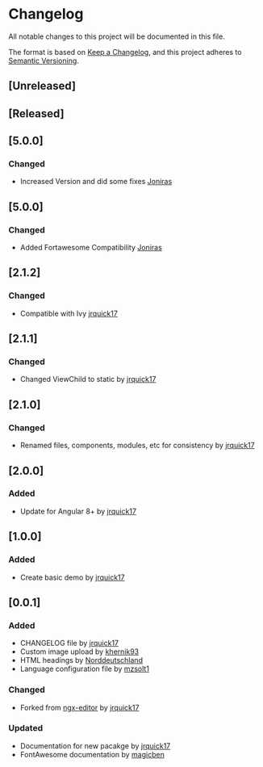 # Changelog
All notable changes to this project will be documented in this file.

The format is based on [Keep a Changelog](https://keepachangelog.com/en/1.0.0/),
and this project adheres to [Semantic Versioning](https://semver.org/spec/v2.0.0.html).

## [Unreleased]

## [Released]

## [5.0.0]
### Changed
- Increased Version and did some fixes [Joniras](https://github.com/joniras)
 
## [5.0.0]
### Changed
- Added Fortawesome Compatibility  [Joniras](https://github.com/joniras)

## [2.1.2]
### Changed
- Compatible with Ivy [jrquick17](https://github.com/jrquick17)

## [2.1.1]
### Changed
- Changed ViewChild to static by [jrquick17](https://github.com/jrquick17)

## [2.1.0]
### Changed
- Renamed files, components, modules, etc for consistency by [jrquick17](https://github.com/jrquick17)

## [2.0.0]
### Added
- Update for Angular 8+ by [jrquick17](https://github.com/jrquick17)

## [1.0.0]
### Added
- Create basic demo by [jrquick17](https://github.com/jrquick17)

## [0.0.1]
### Added
- CHANGELOG file by [jrquick17](https://github.com/jrquick17)
- Custom image upload by [khernik93](https://github.com/khernik93)
- HTML headings by [Norddeutschland](https://github.com/Norddeutschland)
- Language configuration file by [mzsolt1](https://github.com/mzsolt1)
### Changed
- Forked from [ngx-editor](https://github.com/sibiraj-s/ngx-editor) by [jrquick17](https://github.com/jrquick17)
### Updated
- Documentation for new pacakge by [jrquick17](https://github.com/jrquick17)
- FontAwesome documentation by [magicben](https://github.com/magicben)
